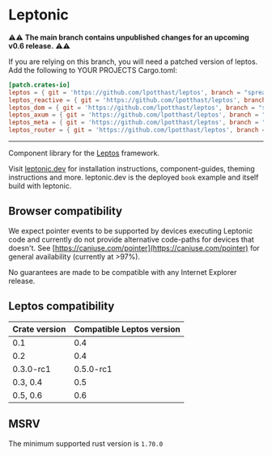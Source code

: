 # Leptonic

⚠️⚠️ **The main branch contains unpublished changes for an upcoming v0.6 release.** ⚠️⚠️

If you are relying on this branch, you will need a patched version of leptos. Add the following to YOUR PROJECTS Cargo.toml:

```toml
[patch.crates-io]
leptos = { git = 'https://github.com/lpotthast/leptos', branch = "spread-event-handlers" }
leptos_reactive = { git = 'https://github.com/lpotthast/leptos', branch = "spread-event-handlers" }
leptos_dom = { git = 'https://github.com/lpotthast/leptos', branch = "spread-event-handlers" }
leptos_axum = { git = 'https://github.com/lpotthast/leptos', branch = "spread-event-handlers" }
leptos_meta = { git = 'https://github.com/lpotthast/leptos', branch = "spread-event-handlers" }
leptos_router = { git = 'https://github.com/lpotthast/leptos', branch = "spread-event-handlers" }
```

---

Component library for the [Leptos](https://github.com/leptos-rs/leptos) framework.

Visit [leptonic.dev](https://leptonic.dev) for installation instructions, component-guides, theming instructions and more. leptonic.dev is the deployed `book` example and itself build with leptonic.

## Browser compatibility

We expect pointer events to be supported by devices executing Leptonic code
and currently do not provide alternative code-paths for devices that doesn't.
See [https://caniuse.com/pointer](https://caniuse.com/pointer) for general availability
(currently at >97%).

No guarantees are made to be compatible with any Internet Explorer release.

## Leptos compatibility

| Crate version | Compatible Leptos version |
|-------------|-------------------------|
| 0.1         | 0.4                     |
| 0.2         | 0.4                     |
| 0.3.0-rc1   | 0.5.0-rc1               |
| 0.3, 0.4    | 0.5                     |
| 0.5, 0.6    | 0.6                     |

## MSRV

The minimum supported rust version is `1.70.0`
